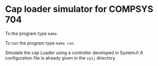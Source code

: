 # Cap loader simulator for COMPSYS 704

To the program type `make`.

To run the program type `make run`.

Simulate the cap Loader using a controller developed in SystemJ! A configuration file is already given in the `sysj` directory.

